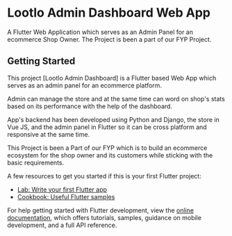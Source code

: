 # Lootlo Admin Dashboard Web App

A Flutter Web Application which serves as an Admin Panel for an ecommerce Shop Owner. The Project is
been a part of our FYP Project.

## Getting Started

This project [Lootlo Admin Dashboard] is a Flutter based Web App which serves
as an admin panel for an ecommerce platform.

Admin can manage the store and at the same time can word on shop's stats based on its performance 
with the help of the dashboard.

App's backend has been developed using Python and Django, the store in Vue JS, and the admin
panel in Flutter so it can be cross platform and responsive at the same time.

This Project is been a Part of our FYP which is to build an ecommerce ecosystem for the shop owner
and its customers while sticking with the basic requirements.

A few resources to get you started if this is your first Flutter project:

- [Lab: Write your first Flutter app](https://docs.flutter.dev/get-started/codelab)
- [Cookbook: Useful Flutter samples](https://docs.flutter.dev/cookbook)

For help getting started with Flutter development, view the
[online documentation](https://docs.flutter.dev/), which offers tutorials,
samples, guidance on mobile development, and a full API reference.
